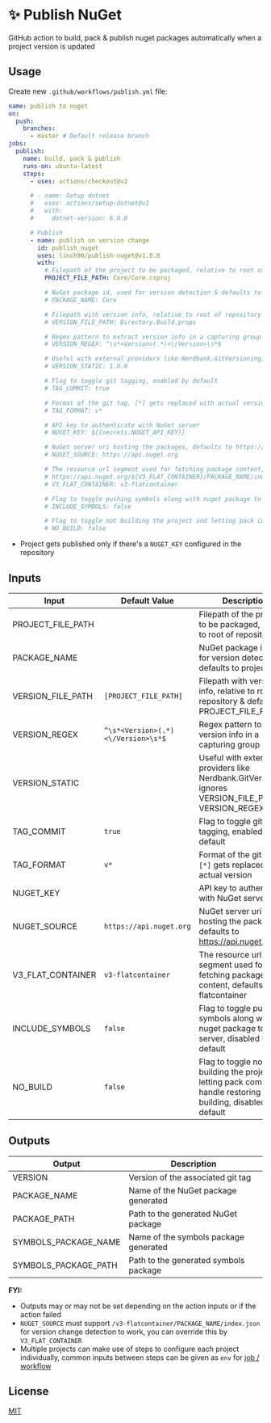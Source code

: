 # ✨ Publish NuGet

GitHub action to build, pack & publish nuget packages automatically when a project version is updated

## Usage

Create new `.github/workflows/publish.yml` file:

```yml
name: publish to nuget
on:
  push:
    branches:
      - master # Default release branch
jobs:
  publish:
    name: build, pack & publish
    runs-on: ubuntu-latest
    steps:
      - uses: actions/checkout@v2

      # - name: Setup dotnet
      #   uses: actions/setup-dotnet@v1
      #   with:
      #     dotnet-version: 6.0.0

      # Publish
      - name: publish on version change
        id: publish_nuget
        uses: linch90/publish-nuget@v1.0.0
        with:
          # Filepath of the project to be packaged, relative to root of repository
          PROJECT_FILE_PATH: Core/Core.csproj

          # NuGet package id, used for version detection & defaults to project name
          # PACKAGE_NAME: Core

          # Filepath with version info, relative to root of repository & defaults to PROJECT_FILE_PATH
          # VERSION_FILE_PATH: Directory.Build.props

          # Regex pattern to extract version info in a capturing group
          # VERSION_REGEX: ^\s*<Version>(.*)<\/Version>\s*$

          # Useful with external providers like Nerdbank.GitVersioning, ignores VERSION_FILE_PATH & VERSION_REGEX
          # VERSION_STATIC: 1.0.0

          # Flag to toggle git tagging, enabled by default
          # TAG_COMMIT: true

          # Format of the git tag, [*] gets replaced with actual version
          # TAG_FORMAT: v*

          # API key to authenticate with NuGet server
          # NUGET_KEY: ${{secrets.NUGET_API_KEY}}

          # NuGet server uri hosting the packages, defaults to https://api.nuget.org
          # NUGET_SOURCE: https://api.nuget.org

          # The resource url segment used for fetching package content, defaults to v3-flatcontainer
          # https://api.nuget.org/${V3_FLAT_CONTAINER}/PACKAGE_NAME/index.json
          # V3_FLAT_CONTAINER: v3-flatcontainer

          # Flag to toggle pushing symbols along with nuget package to the server, disabled by default
          # INCLUDE_SYMBOLS: false

          # Flag to toggle not building the project and letting pack command handle restoring & building, disabled by default
          # NO_BUILD: false
```

- Project gets published only if there's a `NUGET_KEY` configured in the repository

## Inputs

| Input             | Default Value                      | Description                                                                                                       |
| ----------------- | ---------------------------------- | ----------------------------------------------------------------------------------------------------------------- |
| PROJECT_FILE_PATH |                                    | Filepath of the project to be packaged, relative to root of repository                                            |
| PACKAGE_NAME      |                                    | NuGet package id, used for version detection & defaults to project name                                           |
| VERSION_FILE_PATH | `[PROJECT_FILE_PATH]`              | Filepath with version info, relative to root of repository & defaults to PROJECT_FILE_PATH                        |
| VERSION_REGEX     | `^\s*<Version>(.*)<\/Version>\s*$` | Regex pattern to extract version info in a capturing group                                                        |
| VERSION_STATIC    |                                    | Useful with external providers like Nerdbank.GitVersioning, ignores VERSION_FILE_PATH & VERSION_REGEX             |
| TAG_COMMIT        | `true`                             | Flag to toggle git tagging, enabled by default                                                                    |
| TAG_FORMAT        | `v*`                               | Format of the git tag, `[*]` gets replaced with actual version                                                    |
| NUGET_KEY         |                                    | API key to authenticate with NuGet server                                                                         |
| NUGET_SOURCE      | `https://api.nuget.org`            | NuGet server uri hosting the packages, defaults to https://api.nuget.org                                          |
| V3_FLAT_CONTAINER | `v3-flatcontainer`                 | The resource url segment used for fetching package content, defaults to v3-flatcontainer                          |
| INCLUDE_SYMBOLS   | `false`                            | Flag to toggle pushing symbols along with nuget package to the server, disabled by default                        |
| NO_BUILD          | `false`                            | Flag to toggle not building the project and letting pack command handle restoring & building, disabled by default |

## Outputs

| Output               | Description                           |
| -------------------- | ------------------------------------- |
| VERSION              | Version of the associated git tag     |
| PACKAGE_NAME         | Name of the NuGet package generated   |
| PACKAGE_PATH         | Path to the generated NuGet package   |
| SYMBOLS_PACKAGE_NAME | Name of the symbols package generated |
| SYMBOLS_PACKAGE_PATH | Path to the generated symbols package |

**FYI:**

- Outputs may or may not be set depending on the action inputs or if the action failed
- `NUGET_SOURCE` must support `/v3-flatcontainer/PACKAGE_NAME/index.json` for version change detection to work, you can override this by `V3_FLAT_CONTAINER`
- Multiple projects can make use of steps to configure each project individually, common inputs between steps can be given as `env` for [job / workflow](https://help.github.com/en/actions/automating-your-workflow-with-github-actions/workflow-syntax-for-github-actions#env)

## License

[MIT](LICENSE)
